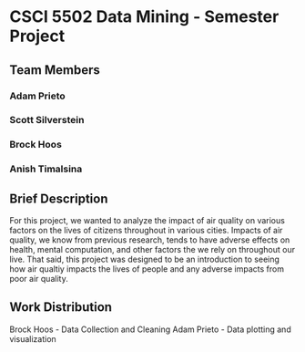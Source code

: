 # CSCI 5502 Data Mining - Semester Project

## Team Members
### Adam Prieto
### Scott Silverstein
### Brock Hoos
### Anish Timalsina

## Brief Description

For this project, we wanted to analyze the impact of air quality on various factors on the lives of citizens throughout in various cities. Impacts of air quality, we know from previous research, tends to have adverse effects on health, mental computation, and other factors the we rely on throughout our live. That said, this project was designed to be an introduction to seeing how air qualtiy impacts the lives of people and any adverse impacts from poor air quality.


## Work Distribution
Brock Hoos - Data Collection and Cleaning
Adam Prieto - Data plotting and visualization